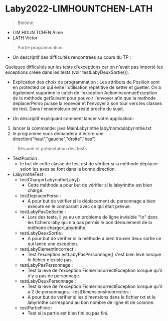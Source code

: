 # Laby2022-LIMHOUNTCHEN-LATH
> Binôme

- LIM HOUN TCHEN Aime
- LATH Victor

>Partie programmation 
- Un descriptif des difficultés rencontrées au cours du TP : 

Quelques difficultés sur les tests d'exceptions car on n'avait pas importé les exceptions créée
dans les tests (voir testLabyDeuxSortie()).

- Explication des choix de programmation :
Les attributs de Position sont en protected ce qui évite l'utilisation répétitive de setter et guetter.
On a également supprimé le catch de l'exception ActionInconnueException de la méthode getSuivant pour pouvoir l'envoyer afin que la methode deplacerPerso puisse la recevoir et l'envoyer à son tour vers les classes de test.
Dans l'ensemble,on est resté proche du sujet.


- Un descriptif expliquant comment lancer votre application: 
1. lancer la commande: java MainLabyrinthe laby/nomdulabyrinthe.txt
2. le programme vous demandera d'écrire une direction("haut","gauche","droite","bas")

>Résumé et présentation des tests
  - TestPostion :
    - le but de cette classe de test est de vérifier si la méthode déplacer selon les axes se font dans la bonne direction.
  - LabyrintheTest : 
    - testChargerLabyrintheLaby()
      - Cette méthode a pour but de vérifier si le labyrinthe est bien chargé.
    - testDeplacerPerso : 
      - A pour but de vétifier si le déplacement du personnage a bien exécuté en le comparant avec ce qui était prévue.
    - testLabyPasDeSortie :
      - Lors des tests, il ya eu un probleme de ligne invisible  "\n" dans les fichiers laby qui n'a pas permis le bon déroulement de la méthode chargerLabyrinthe.
    - testLabyDeuxSortie : 
      - A pour but de vérifier si la méthode a bien trouver deux sortie ce qui lance une exception.
    - testLabyElementIncorrect : 
      - Test l'exception estLabyPasPersonnage() s'est bien levé lorsque le fichier n'existe pas.
    - testLabyPasPersonnage :
      - Test la levé de l'exception FichierIncorrectException lorsque qu'il n'y a pas de personnage.
    - testLabyDeuxPersonnage :
      - Test la levé de l'exception FichierIncorrectException lorsque qu'il a 2 de personnages.
    -testDimensionsIncorrectes : 
      - A pour but de vérifier si les dimensions dans le fichier txt et le labyrinthe correspond au bon nombre de ligne et de colonne.
    - testPartieFinie :
      - Test si la partie est bien fini ou pas fini.